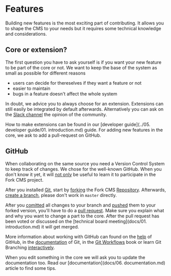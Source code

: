 # Features

Building new features is the most exciting part of contributing. It allows you to shape the CMS to your needs but it requires some technical knowledge and considerations.


## Core or extension?

The first question you have to ask yourself is if you want your new feature to be part of the core or not. We want to keep the base of the system as small as possible for different reasons

* users can decide for thereselves if they want a feature or not
* easier to maintain
* bugs in a feature doesn't affect the whole system

In doubt, we advice you to always choose for an extension. Extensions can still easily be integrated by default afterwards. Alternatively you can ask on the [Slack channel](https://forkcms.slack.com/) the opinion of the community.

How to make extensions can be found in our [developer guide](../05. developer guide/01. introduction.md) guide. For adding new features in the core, we ask to add a pull-request on GitHub.


## GitHub

When collaborating on the same source you need a Version Control System to keep track of changes. We chose for the well-known GitHub. When you don't know it yet, it will [not only](https://github.com/about/press) be useful to learn it to participate in the Fork CMS project.

After you installed [Git](https://help.github.com/articles/set-up-git), start by [forking](https://help.github.com/articles/fork-a-repo) the Fork CMS [Repository](https://github.com/forkcms/forkcms). Afterwards, [create a branch](https://help.github.com/articles/fork-a-repo#create-branches), please don't work in `master` directly.

After you [comitted](https://help.github.com/articles/create-a-repo#step-2-commit-your-readme) all changes to your branch and [pushed](https://help.github.com/articles/create-a-repo#step-3-push-your-commit) them to your forked version, you'll have to do a [pull request](https://help.github.com/articles/using-pull-requests). Make sure you explain what and why you want to change a part to the core. After the pull request has been voted or discussed on the [technical board meeting](docs/01. introduction.md) it will get merged.

More information about working with GitHub can found on the [help](https://help.github.com/) of GitHub, in the [documentation](http://git-scm.com/documentation) of Git, in the [Git Workflows](http://documentup.com/skwp/git-workflows-book) book or learn Git Branching [interactively](http://pcottle.github.io/learnGitBranching/).



When you edit something in the core we will ask you to update the documentation too. Read our [documentation](docs/06. documentation.md) article to find some tips.
